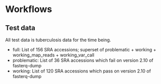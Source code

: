 # Workflows

## Test data
All test data is tuberculosis data for the time being.
* full: List of 156 SRA accessions; superset of problematic + working + working_map_reads + working_var_call
* problematic: List of 36 SRA accessions which fail on version 2.10 of fasterq-dump
* working: List of 120 SRA accessions which pass on version 2.10 of fasterq-dump